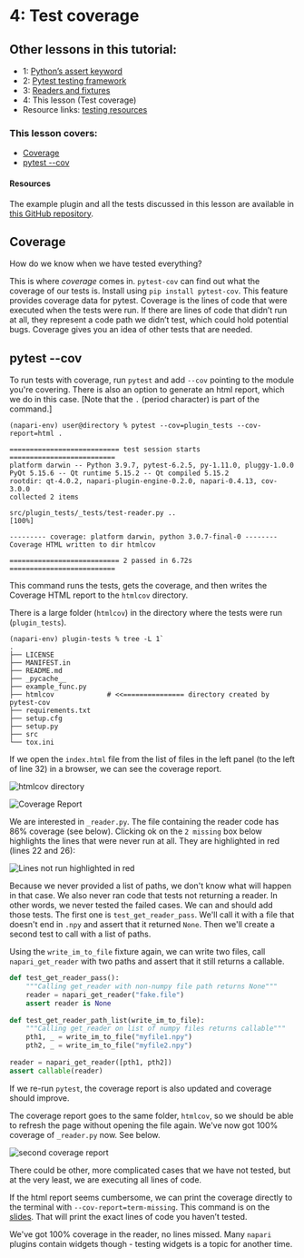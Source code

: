 # 4: Test coverage

## Other lessons in this tutorial:   

* 1: [Python’s assert keyword](./1-pythons-assert-keyword.md) 
* 2: [Pytest testing framework](./2-pytest-testing-frameworks.md)  
* 3: [Readers and fixtures](./3-readers-and-fixtures.md)  
* 4: This lesson (Test coverage)   
* Resource links: [testing resources](./testing-resources.md)   

### This lesson covers:   
* [Coverage](#coverage)
* [pytest --cov](#pytest---cov)    
 
#### Resources  
The example plugin and all the tests discussed in this lesson are available in [this GitHub repository](https://github.com/DragaDoncila/plugin-tests).    

## Coverage  
How do we know when we have tested everything? 

This is where _coverage_ comes in. `pytest-cov` can find out what the coverage of our tests is. Install using 
`pip install pytest-cov`. This feature provides coverage data for pytest. Coverage is the lines of code that were executed when the tests were run. If there are lines of code that didn’t run at all, they represent a code path we didn’t test, which could hold potential bugs. Coverage gives you an idea of other tests that are needed. 

## pytest --cov  

To run tests with coverage, run `pytest` and add `--cov` pointing to the module you're covering. There is also an option to generate an html report, which we do in this case. [Note that the `.` (period character) is part of the command.]  

```console
(napari-env) user@directory % pytest --cov=plugin_tests --cov-report=html .  

=========================== test session starts ==========================  
platform darwin -- Python 3.9.7, pytest-6.2.5, py-1.11.0, pluggy-1.0.0  
PyQt 5.15.6 -- Qt runtime 5.15.2 -- Qt compiled 5.15.2  
rootdir: qt-4.0.2, napari-plugin-engine-0.2.0, napari-0.4.13, cov-3.0.0  
collected 2 items  

src/plugin_tests/_tests/test-reader.py ..                           [100%]  

--------- coverage: platform darwin, python 3.0.7-final-0 --------  
Coverage HTML written to dir htmlcov  

=========================== 2 passed in 6.72s ==========================  
```

This command runs the tests, gets the coverage, and then writes the Coverage HTML report to the `htmlcov` directory.

There is a large folder (`htmlcov`) in the directory where the tests were run (`plugin_tests`). 

```console
(napari-env) plugin-tests % tree -L 1`  
.  
├── LICENSE    
├── MANIFEST.in  
├── README.md  
├── _pycache__  
├── example_func.py  
├── htmlcov		        # <<=============== directory created by pytest-cov
├── requirements.txt  
├── setup.cfg  
├── setup.py  
├── src  
└── tox.ini  
```

If we open the `index.html` file from the list of files in the left panel (to the left of line 32) in a browser, we can see the coverage report. 

![htmlcov directory](../../images/test_coverage_htmlcov_directory.png)

![Coverage Report](../../images/coverage_report.png)

We are interested in `_reader.py`. The file containing the reader code has 86% coverage (see below). Clicking ok on the `2 missing` box below highlights the lines that were never run at all. They are highlighted in red (lines 22 and 26): 

![Lines not run highlighted in red](../../images/lines_not_run_highlighted_in_red.png)

Because we never provided a list of paths, we don't know what will happen in that case. We also never ran code that tests not returning a reader. In other words, we never tested the failed cases. We can and should add those tests. The first one is `test_get_reader_pass`. We'll call it with a file that doesn't end in `.npy` and assert that it returned `None`. Then we'll create a second test to call with a list of paths.

Using the `write_im_to_file` fixture again, we can write two files, call `napari_get_reader` with two paths and assert that it still returns a callable.
```python
def test_get_reader_pass():  
    """Calling get_reader with non-numpy file path returns None"""  
    reader = napari_get_reader("fake.file")  
    assert reader is None  
    
def test_get_reader_path_list(write_im_to_file):  
    """Calling get_reader on list of numpy files returns callable"""  
    pth1, _ = write_im_to_file("myfile1.npy")
    pth2, _ = write_im_to_file("myfile2.npy")
    
reader = napari_get_reader([pth1, pth2])  
assert callable(reader)  
```

If we re-run `pytest`, the coverage report is also updated and coverage should improve.

The coverage report goes to the same folder, `htmlcov`, so we should be able to refresh the page without opening the file again. We've now got 100% coverage of `_reader.py` now. See below.

![second coverage report](../../images/second_coverage_report.png)    

There could be other, more complicated cases that we have not tested, but at the very least, we are executing all lines of code.

If the html report seems cumbersome, we can print the coverage directly to the terminal with `--cov-report=term-missing`. This command is on the [slides](https://docs.google.com/presentation/d/1vD1_jhK6Xjqltmlp5Q2auXkgkvQTrr2d77_a9TqD6yk/edit#slide=id.g10c4a0816be_0_24). That will print the exact lines of code you haven’t tested.

We've got 100% coverage in the reader, no lines missed. Many `napari` plugins contain widgets though - testing widgets is a topic for another time.
